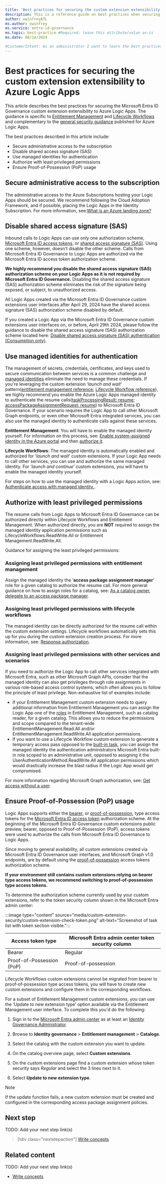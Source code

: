 ```yaml
---
title: 'Best practices for securing the custom extension extensibility to Azure Logic Apps'
description: This is a reference guide on best practices when securing custom extension extensibility to Azure Logic Apps
author: owinfreyATL
ms.author: owinfrey
ms.service: entra-id-governance
ms.topic: best-practice #Required; leave this attribute/value as-is
ms.date: 08/14/2024

#CustomerIntent: As an administrator I want to learn the best practices for securing custom extension extensibility to Azure Logic Apps.
---
```



# Best practices for securing the custom extension extensibility to Azure Logic Apps

This article describes the best practices for securing the Microsoft Entra ID Governance custom extension extensibility to Azure Logic Apps. The guidance is specific to [Entitlement Management](../id-governance/entitlement-management-logic-apps-integration.md) and [Lifecycle Workflows](../id-governance/lifecycle-workflow-extensibility.md) and complementary to the [general security guidance](/azure/logic-apps/logic-apps-securing-a-logic-app?tabs=azure-portal) published for Azure Logic Apps.

The best practices described in this article include:

-	Secure administrative access to the subscription
-	Disable shared access signature (SAS)
-	Use managed identities for authentication
-	Authorize with least privileged permissions
-	Ensure Proof-of-Possession (PoP) usage




## Secure administrative access to the subscription

The administrative access to the Azure Subscriptions hosting your Logic Apps should be secured. We recommend following the Cloud Adoption Framework, and if possible, placing the Logic Apps in the Identity Subscription. For more information, see:[What is an Azure landing zone?](/azure/cloud-adoption-framework/ready/landing-zone/#azure-landing-zone-architecture)


## Disable shared access signature (SAS)

Inbound calls to Logic Apps can use only one authorization scheme, [Microsoft Entra ID access tokens](/azure/logic-apps/logic-apps-securing-a-logic-app?tabs=azure-portal#enable-microsoft-entra-id-open-authentication-microsoft-entra-id-oauth), or [shared access signature (SAS)](/azure/logic-apps/logic-apps-securing-a-logic-app?tabs=azure-portal#sas). Using one scheme, however, doesn't disable the other scheme. Calls from Microsoft Entra ID Governance to Logic Apps are authorized via the Microsoft Entra ID access token authorization scheme. 

**We highly recommend you disable the shared access signature (SAS) authorization scheme on your Logic Apps as it is not required by Microsoft Entra ID Governance.** Disabling the shared access signature (SAS) authorization scheme eliminates the risk of the signature being exposed, or subject, to unauthorized access.

All Logic Apps created via the Microsoft Entra ID Governance custom extensions user interfaces after April 29, 2024 have the shared access signature (SAS) authorization scheme disabled by default.

If you created a Logic App via the Microsoft Entra ID Governance custom extensions user interfaces on, or before, April 29th 2024, please follow the guidance to disable the shared access signature (SAS) authorization scheme located here: [Disable shared access signature (SAS) authentication (Consumption only)](/azure/logic-apps/logic-apps-securing-a-logic-app?tabs=azure-portal#disable-shared-access-signature-sas-authentication-consumption-only).



## Use managed identities for authentication 

The management of secrets, credentials, certificates, and keys used to secure communication between services is a common challenge and [managed identities](../identity/managed-identities-azure-resources/overview.md) eliminate the need to manage these credentials. If you're leveraging the custom extension ‘*launch and wait*’ pattern([entitlement management reference](entitlement-management-logic-apps-integration.md#configuring-custom-extensions-that-pause-entitlement-management-processes); [Lifecycle Workflow reference](lifecycle-workflow-extensibility.md#custom-task-extension-deployment-scenarios)), we highly recommend you enable the Azure Logic Apps managed identity to authenticate the resume calls([taskProcessingResult: resume](/graph/api/identitygovernance-taskprocessingresult-resume); [accessPackageAssignmentRequest: resume](/graph/api/accesspackageassignmentrequest-resume)) to Microsoft Entra ID Governance. If your scenario requires the Logic App to call other Microsoft Graph endpoints, or even other Microsoft Entra integrated services, you can also use the managed identity to authenticate calls against these services.


**Entitlement Management**: You will have to enable the managed identity yourself. For information on this process, see: [Enable system-assigned identity in the Azure portal](/azure/logic-apps/authenticate-with-managed-identity?tabs=consumption#enable-system-assigned-identity-in-the-azure-portal) and then [authorize it](custom-extension-security.md#authorize-with-least-privileged-permissions).

**Lifecycle Workflows**: The managed identity is automatically enabled and authorized for ‘*launch and wait*’ custom extensions. If your Logic App needs to call other services, you can use and authorize the same managed identity. For ‘*launch and continue*’ custom extensions, you will have to enable the managed identity yourself.

For steps on how to use the managed identity with a Logic Apps action, see: [Authenticate access with managed identity.](/azure/logic-apps/authenticate-with-managed-identity?tabs=consumption#authenticate-access-with-managed-identity).


## Authorize with least privileged permissions

The resume calls from Logic Apps to Microsoft Entra ID Governance can be authorized directly within Lifecycle Workflows and Entitlement Management. When authorized directly, you are **NOT** required to assign the managed identity application permissions such as LifecycleWorkflows.ReadWrite.All or Entitlement Management.ReadWrite.All. 

Guidance for assigning the least privileged permissions:

### Assigning least privileged permissions with entitlement management

Assign the managed identity the ‘**access package assignment manager**’ role for a given catalog to authorize the resume call. For more general guidance on how to assign roles for a catalog, see: [As a catalog owner, delegate to an access package manager](entitlement-management-delegate-managers.md#as-a-catalog-owner-delegate-to-an-access-package-manager). 


### Assigning least privileged permissions with lifecycle workflows

The managed identity can be directly authorized for the resume call within the custom extension settings. Lifecycle workflows automatically sets this up for you during the custom extension creation process. For more information, see: [Response authorization](lifecycle-workflow-extensibility.md#response-authorization).

### Assigning least privileged permissions with other services and scenarios

If you need to authorize the Logic App to call other services integrated with Microsoft Entra, such as other Microsoft Graph APIs, consider that the managed identity can also get privileges through role assignments in various role-based access control systems, which often allows you to follow the principle of least privilege. Non-exhaustive list of examples include:

- If your Entitlement Management custom extension needs to query additional information from Entitlement Management you can assign the Logic App one of the [roles](entitlement-management-delegate.md) in Entitlement Management, such as catalog reader, for a given catalog. This allows you to reduce the permissions and scope compared to the tenant-wide EntitlementManagement.Read.All and/or EntitlementManagement.ReadWrite.All application permissions. 
- If you want to use a Lifecycle Workflow custom extension to generate a temporary access pass opposed to the [built-in task](lifecycle-workflow-tasks.md#generate-temporary-access-pass-and-send-via-email-to-users-manager), you can assign the managed identity the authentication administrators Microsoft Entra built-in role scoped to an administrative unit, opposed to assigning it the UserAuthenticationMethod.ReadWrite.All application permissions which would drastically increase the blast radius if the Logic App would get compromised.

For more information regarding Microsoft Graph authorization, see: [Get access without a user](/graph/auth-v2-service).

## Ensure Proof-of-Possession (PoP) usage

Logic Apps supports either the [bearer](../identity-platform/v2-protocols.md#tokens), or [proof-of-possession](/entra/msal/dotnet/advanced/proof-of-possession-tokens), type access tokens for the [Microsoft Entra ID access token](/azure/logic-apps/logic-apps-securing-a-logic-app?tabs=azure-portal#enable-microsoft-entra-id-open-authentication-microsoft-entra-id-oauth) authorization scheme. At the beginning of the Microsoft Entra ID Governance custom extensions public preview, bearer, opposed to Proof-of-Possession (PoP), access tokens were used to authorize the calls from Microsoft Entra ID Governance to Logic Apps.

Since moving to general availability, all custom extensions created via Microsoft Entra ID Governance user interfaces, and Microsoft Graph v1.0 endpoints, are by default using the [proof-of-possession](/entra/msal/dotnet/advanced/proof-of-possession-tokens) access tokens authorization scheme.

**If your environment still contains custom extensions relying on bearer type access tokens, we recommend switching to proof-of-possession type access tokens.**

To determine the authorization scheme currently used by your custom extensions, refer to the token security column shown in the Microsoft Entra admin center:

:::image type="content" source="media/custom-extension-security/custom-extension-check-token.png" alt-text="Screenshot of task list with token section visible.":::


|Access token type  |Microsoft Entra admin center token security column  |
|---------|---------|
|Bearer     |  Regular        |
|Proof-of-Possession (PoP)     |  Proof-of-possession       |

Lifecycle Workflows custom extensions cannot be migrated from bearer to proof-of-possession type access tokens, you will have to create new custom extensions and configure them in the corresponding workflows.

For a subset of Entitlement Management custom extensions, you can use the ‘Update to new extension type’ option available via the Entitlement Management user interface. To complete this you'd do the following:

1. Sign in to the [Microsoft Entra admin center](https://entra.microsoft.com) as at least an [Identity Governance Administrator](../identity/role-based-access-control/permissions-reference.md#identity-governance-administrator).

1. Browse to **Identity governance** > **Entitlement management** > **Catalogs**. 

1. Select the catalog with the custom extension you want to update.

1. On the catalog overview page, select **Custom extensions**.

1. On the custom extensions page find a custom extension whose token security says *Regular* and select the 3 lines next to it.

1. Select **Update to new extension type**.  

> [!NOTE]
> If the update function fails, a new custom extension must be created and configured in the corresponding access package assignment policies.
> 

<!-- 5. Next step/Related content------------------------------------------------------------------------

Optional: You have two options for manually curated links in this pattern: Next step and Related content. You don't have to use either, but don't use both.
  - For Next step, provide one link to the next step in a sequence. Use the blue box format
  - For Related content provide 1-3 links. Include some context so the customer can determine why they would click the link. Add a context sentence for the following links.

-->

## Next step

TODO: Add your next step link(s)

> [!div class="nextstepaction"]
> [Write concepts](article-concept.md)

<!-- OR -->

## Related content

TODO: Add your next step link(s)

- [Write concepts](article-concept.md)

<!--
Remove all the comments in this template before you sign-off or merge to the main branch.
-->

